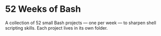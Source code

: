 # 52 Weeks of Bash

A collection of 52 small Bash projects — one per week — to sharpen shell scripting skills.
Each project lives in its own folder.

